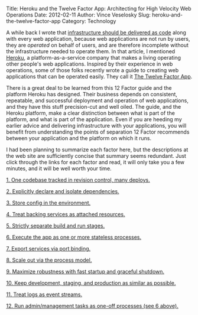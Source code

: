 Title: Heroku and the Twelve Factor App: Architecting for High Velocity Web Operations
Date: 2012-02-11
Author: Vince Veselosky
Slug: heroku-and-the-twelve-factor-app
Category: Technology

A while back I wrote that [infrastructure should be delivered as code][]
along with every web application, because web applications are not run
by users, they are *operated* on behalf of users, and are therefore
incomplete without the infrastructure needed to operate them. In that
article, I mentioned [Heroku][], a platform-as-a-service company that
makes a living operating other people's web applications. Inspired by
their experience in web operations, some of those folks recently wrote a
guide to creating web applications that can be operated easily. They
call it [The Twelve Factor App][].

There is a great deal to be learned from this 12 Factor guide and the
platform Heroku has designed. Their business depends on consistent,
repeatable, and successful deployment and operation of web applications,
and they have this stuff precision-cut and well oiled. The guide, and
the Heroku platform, make a clear distinction between what is part of
the platform, and what is part of the application. Even if you are
heeding my earlier advice and delivering infrastructure with your
applications, you will benefit from understanding the points of
separation 12 Factor recommends between your application and the
platform on which it runs.

I had been planning to summarize each factor here, but the descriptions
at the web site are sufficiently concise that summary seems redundant.
Just click through the links for each factor and read, it will only take
you a few minutes, and it will be well worth your time.

[1. One codebase tracked in revision control, many deploys.][]

[2. Explicitly declare and isolate dependencies.][]

[3. Store config in the environment.][]

[4. Treat backing services as attached resources.][]

[5. Strictly separate build and run stages.][]

[6. Execute the app as one or more stateless processes.][]

[7. Export services via port binding.][]

[8. Scale out via the process model.][]

[9. Maximize robustness with fast startup and graceful shutdown.][]

[10. Keep development, staging, and production as similar as
possible.][]

[11. Treat logs as event streams.][]

[12. Run admin/management tasks as one-off processes (see 6 above).][]



  [infrastructure should be delivered as code]: http://vince.veselosky.me/2011/07/web-developers-infrastructure-is-part.html
  [Heroku]: http://www.heroku.com/
  [The Twelve Factor App]: http://www.12factor.net/
  [1. One codebase tracked in revision control, many deploys.]: http://www.12factor.net/codebase
  [2. Explicitly declare and isolate dependencies.]: http://www.12factor.net/dependencies
  [3. Store config in the environment.]: http://www.12factor.net/config
  [4. Treat backing services as attached resources.]: http://www.12factor.net/backing-services
  [5. Strictly separate build and run stages.]: http://www.12factor.net/build-release-run
  [6. Execute the app as one or more stateless processes.]: http://www.12factor.net/processes
  [7. Export services via port binding.]: http://www.12factor.net/port-binding
  [8. Scale out via the process model.]: http://www.12factor.net/concurrency
  [9. Maximize robustness with fast startup and graceful shutdown.]: http://www.12factor.net/disposability
  [10. Keep development, staging, and production as similar as
  possible.]: http://www.12factor.net/dev-prod-parity
  [11. Treat logs as event streams.]: http://www.12factor.net/logs
  [12. Run admin/management tasks as one-off processes (see 6 above).]: http://www.12factor.net/admin-processes
